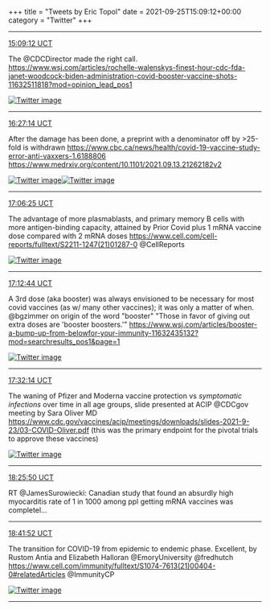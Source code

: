 +++
title = "Tweets by Eric Topol" 
date = 2021-09-25T15:09:12+00:00
category = "Twitter"
+++


---

<a href="https://twitter.com/erictopol/status/1441781841938161671" target="_blank" rel="noreferer">15:09:12 UCT</a>

The @CDCDirector made the right call.
https://www.wsj.com/articles/rochelle-walenskys-finest-hour-cdc-fda-janet-woodcock-biden-administration-covid-booster-vaccine-shots-11632511818?mod=opinion_lead_pos1 

<a href="FAI8rmVUcAY9eaa.jpg"  ><img src="FAI8rmVUcAY9eaa.jpg" alt="Twitter image" ></img></a>

---

<a href="https://twitter.com/erictopol/status/1441801478943887365" target="_blank" rel="noreferer">16:27:14 UCT</a>

After the damage has been done, a preprint with a denominator off by &gt;25-fold is withdrawn
https://www.cbc.ca/news/health/covid-19-vaccine-study-error-anti-vaxxers-1.6188806
https://www.medrxiv.org/content/10.1101/2021.09.13.21262182v2 

<a href="FAJOHrDVUAAbQpK.jpg"  ><img src="FAJOHrDVUAAbQpK.jpg" alt="Twitter image" ></img></a><a href="FAJOJeAVIAMwysu.jpg"  ><img src="FAJOJeAVIAMwysu.jpg" alt="Twitter image" ></img></a>

---

<a href="https://twitter.com/erictopol/status/1441811340964732931" target="_blank" rel="noreferer">17:06:25 UCT</a>

The advantage of more plasmablasts, and primary memory B cells with more antigen-binding capacity, attained by Prior Covid plus 1 mRNA vaccine dose compared with 2 mRNA doses
https://www.cell.com/cell-reports/fulltext/S2211-1247(21)01287-0 @CellReports 

<a href="FAJWJekVkAkXTsC.jpg"  ><img src="FAJWJekVkAkXTsC.jpg" alt="Twitter image" ></img></a>

---

<a href="https://twitter.com/erictopol/status/1441812930178129922" target="_blank" rel="noreferer">17:12:44 UCT</a>

A 3rd dose (aka booster) was always envisioned to be necessary for most covid vaccines (as w/ many other vaccines); it was only a matter of when. @bgzimmer on origin of the word "booster"
"Those in favor of giving out extra doses are 'booster boosters.'"
https://www.wsj.com/articles/booster-a-bump-up-from-belowfor-your-immunity-11632435132?mod=searchresults_pos1&page=1 

<a href="FAJYgQtVIAg7nwU.jpg"  ><img src="FAJYgQtVIAg7nwU.jpg" alt="Twitter image" ></img></a>

---

<a href="https://twitter.com/erictopol/status/1441817837966745608" target="_blank" rel="noreferer">17:32:14 UCT</a>

The waning of Pfizer and Moderna vaccine protection vs *symptomatic infections* over time in all age groups, slide presented at ACIP @CDCgov meeting by Sara Oliver MD https://www.cdc.gov/vaccines/acip/meetings/downloads/slides-2021-9-23/03-COVID-Oliver.pdf
(this was the primary endpoint for the pivotal trials to approve these vaccines) 

<a href="FAJcZBcVcAMQrMh.jpg"  ><img src="FAJcZBcVcAMQrMh.jpg" alt="Twitter image" ></img></a>

---

<a href="https://twitter.com/erictopol/status/1441831326986870784" target="_blank" rel="noreferer">18:25:50 UCT</a>

RT @JamesSurowiecki: Canadian study that found an absurdly high myocarditis rate of 1 in 1000 among ppl getting mRNA vaccines was completel…



---

<a href="https://twitter.com/erictopol/status/1441835361181700101" target="_blank" rel="noreferer">18:41:52 UCT</a>

The transition for COVID-19 from epidemic to endemic phase. Excellent, by Rustom Antia and Elizabeth Halloran @EmoryUniversity @fredhutch 
https://www.cell.com/immunity/fulltext/S1074-7613(21)00404-0#relatedArticles @ImmunityCP 

<a href="FAJss8bVkAAH7uT.jpg"  ><img src="FAJss8bVkAAH7uT.jpg" alt="Twitter image" ></img></a>

---